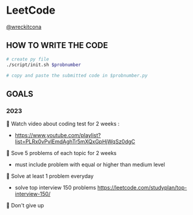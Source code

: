 # LeetCode

[@wreckitcona](https://leetcode.com/wreckitcona/)

## HOW TO WRITE THE CODE

```bash
# create py file
./script/init.sh $probnumber

# copy and paste the submitted code in $probnumber.py
```

## GOALS

### 2023

👑 Watch video about coding test for 2 weeks :

- https://www.youtube.com/playlist?list=PLRx0vPvlEmdAghTr5mXQxGpHjWqSz0dgC

👑 Sove 5 problems of each topic for 2 weeks

- must include problem with equal or higher than medium level

👑 Solve at least 1 problem everyday

- solve top interview 150 problems https://leetcode.com/studyplan/top-interview-150/

👑 Don't give up
